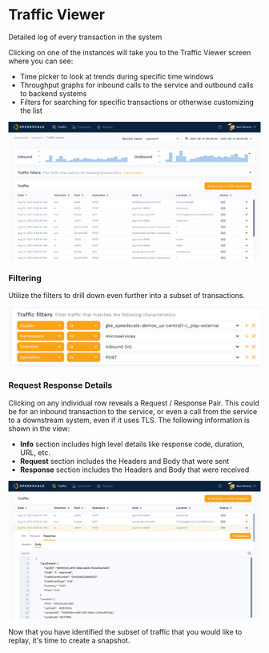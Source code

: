 
# Traffic Viewer

Detailed log of every transaction in the system

Clicking on one of the instances will take you to the Traffic Viewer screen where you can see:

* Time picker to look at trends during specific time windows
* Throughput graphs for inbound calls to the service and outbound calls to backend systems
* Filters for searching for specific transactions or otherwise customizing the list

![Traffic Viewer](./observe-traffic-viewer.png)

### Filtering <a href="#analyze-steps" id="analyze-steps"></a>

Utilize the filters to drill down even further into a subset of transactions.

![Filters](./select-filters.png)

### Request Response Details <a href="#overview" id="overview"></a>

Clicking on any individual row reveals a Request / Response Pair. This could be for an inbound transaction to the service, or even a call from the service to a downstream system, even if it uses TLS. The following information is shown in the view:

* **Info** section includes high level details like response code, duration, URL, etc.
* **Request** section includes the Headers and Body that were sent
* **Response** section includes the Headers and Body that were received

![Request Response Pair](../../observe-rrpair.png)

Now that you have identified the subset of traffic that you would like to replay, it's time to create a snapshot.
